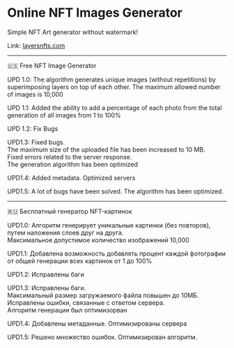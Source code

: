 # Online NFT Images Generator

Simple NFT Art generator without watermark!

Link:
<a href="https://layersnfts.com">layersnfts.com</a>

<hr>

🇺🇸 Free NFT Image Generator

UPD 1.0: The algorithm generates unique images (without repetitions) by superimposing layers on top of each other.
The maximum allowed number of images is 10,000

UPD 1.1: Added the ability to add a percentage of each photo from the total generation of all images from 1 to 100%

UPD 1.2: Fix Bugs

UPD1.3:
Fixed bugs. <br>
The maximum size of the uploaded file has been increased to 10 MB. <br>
Fixed errors related to the server response. <br>
The generation algorithm has been optimized <br>

UPD1.4: Added metadata. Optimized servers

UPD1.5: A lot of bugs have been solved. The algorithm has been optimized.
<hr>

🇷🇺 Бесплатный генератор NFT-картинок

UPD1.0: Алгоритм генерирует уникальные картинки (без повторов), путем наложения слоев друг на друга. <br>
Максимальное допустимое количество изображений 10,000

UPD1.1: Добавлена возможность добавлять процент каждой фотографии от общей генерации всех картинок от 1 до 100%

UPD1.2: Исправлены баги

UPD1.3: 
Исправлены баги. <br>
Максимальный размер загружаемого файла повышен до 10МБ. <br> 
Исправлены ошибки, связанные с ответом сервера. <br> 
Алгоритм генерации был оптимизорван <br> 

UPD1.4: Добавлены метаданные. Оптимизированы сервера

UPD1.5: Решено множество ошибок. Оптимизирован алгоритм.
<br>
